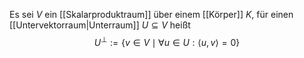 Es sei $V$ ein [[Skalarproduktraum]] über einem [[Körper]] $K$, für einen [[Untervektorraum|Unterraum]] $U \subseteq V$ heißt
$$U^\perp := \{v \in V \mid \forall u \in U : \langle u, v \rangle = 0\}$$
